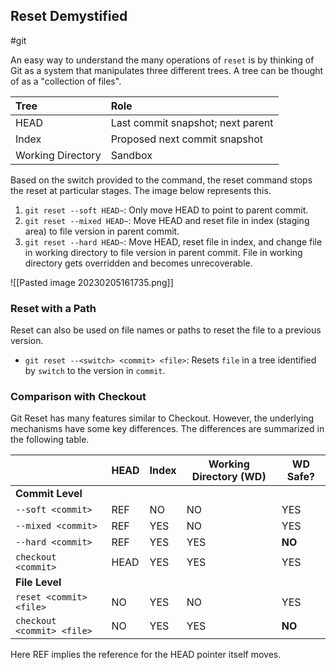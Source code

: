 ## Reset Demystified
#git 

An easy way to understand the many operations of `reset` is by thinking of Git as a system that manipulates three different trees. A tree can be thought of as a "collection of files".

|Tree | Role |
|:-----|:----|
| HEAD | Last commit snapshot; next parent |
| Index | Proposed next commit snapshot |
| Working Directory | Sandbox |

Based on the switch provided to the command, the reset command stops the reset at particular stages. The image below represents this.
1. `git reset --soft HEAD~`: Only move HEAD to point to parent commit.
2. `git reset --mixed HEAD~`: Move HEAD and reset file in index (staging area) to file version in parent commit.
3. `git reset --hard HEAD~`: Move HEAD, reset file in index, and change file in working directory to file version in parent commit. File in working directory gets overridden and becomes unrecoverable.

![[Pasted image 20230205161735.png]]

### Reset with a Path
Reset can also be used on file names or paths to reset the file to a previous version.
- `git reset --<switch> <commit> <file>`: Resets `file` in a tree identified by `switch` to the version in `commit`.

### Comparison with Checkout
Git Reset has many features similar to Checkout. However, the underlying mechanisms have some key differences. The differences are summarized in the following table.

|                       | HEAD | Index | Working Directory (WD) | WD Safe? |
| -------------------------- | ---- | ----- | ---------------------- | -------- |
| **Commit Level**           |      |       |                        |          |
| `--soft <commit>`          | REF  | NO    | NO                     | YES      |
| `--mixed <commit>`        | REF  | YES   | NO                     | YES      |
| `--hard <commit>`          | REF  | YES   | YES                    | **NO**   |
| `checkout <commit>`        | HEAD | YES   | YES                    | YES      |
| **File Level**             |      |       |                        |          |
| `reset <commit> <file>`    | NO   | YES   | NO                     | YES      |
| `checkout <commit> <file>` | NO   | YES   | YES                    | **NO**         |

Here REF implies the reference for the HEAD pointer itself moves.